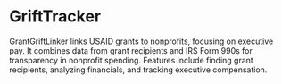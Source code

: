 # GriftTracker

GrantGriftLinker links USAID grants to nonprofits, focusing on executive pay. It combines data from grant recipients and IRS Form 990s for transparency in nonprofit spending. Features include finding grant recipients, analyzing financials, and tracking executive compensation. 

